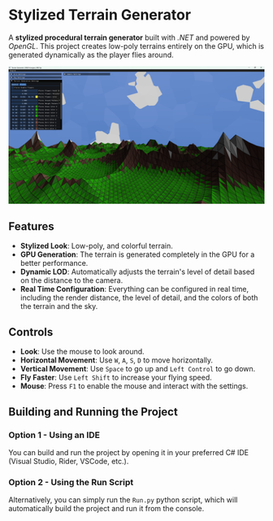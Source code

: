 # Stylized Terrain Generator

A **stylized procedural terrain generator** built with _.NET_ and powered by _OpenGL_. 
This project creates low-poly terrains entirely on the GPU, which is generated dynamically as the player flies around.

![](Misc/Screenshot.png)

## Features

- **Stylized Look**: Low-poly, and colorful terrain.
- **GPU Generation**: The terrain is generated completely in the GPU for a better performance.
- **Dynamic LOD**: Automatically adjusts the terrain's level of detail based on the distance to the camera.
- **Real Time Configuration**: Everything can be configured in real time, including the render distance, the level of detail, and the colors of both the terrain and the sky.

## Controls

- **Look**: Use the mouse to look around.
- **Horizontal Movement**: Use `W`, `A`, `S`, `D` to move horizontally.
- **Vertical Movement**: Use `Space` to go up and `Left Control` to go down.
- **Fly Faster**: Use `Left Shift` to increase your flying speed.
- **Mouse**: Press `F1` to enable the mouse and interact with the settings.

## Building and Running the Project

### Option 1 - Using an IDE

You can build and run the project by opening it in your preferred C# IDE (Visual Studio, Rider, VSCode, etc.).

### Option 2 - Using the Run Script

Alternatively, you can simply run the `Run.py` python script, which will automatically build the project and run it from the console.
